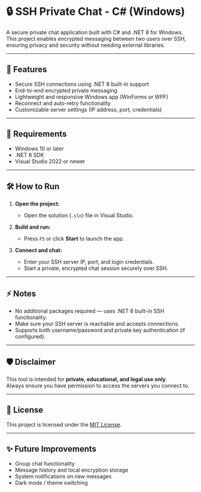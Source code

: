 # 🔒 SSH Private Chat - C# (Windows)

A secure private chat application built with C# and .NET 8 for Windows.  
This project enables encrypted messaging between two users over SSH, ensuring privacy and security without needing external libraries.

---

## 🚀 Features
- Secure SSH connections using .NET 8 built-in support
- End-to-end encrypted private messaging
- Lightweight and responsive Windows app (WinForms or WPF)
- Reconnect and auto-retry functionality
- Customizable server settings (IP address, port, credentials)

---

## 📜 Requirements
- Windows 10 or later
- .NET 8 SDK
- Visual Studio 2022 or newer

---

## 🛠️ How to Run

1. **Open the project:**
   - Open the solution (`.sln`) file in Visual Studio.

2. **Build and run:**
   - Press `F5` or click **Start** to launch the app.

3. **Connect and chat:**
   - Enter your SSH server IP, port, and login credentials.
   - Start a private, encrypted chat session securely over SSH.

---

## ⚡ Notes
- No additional packages required — uses .NET 8 built-in SSH functionality.
- Make sure your SSH server is reachable and accepts connections.
- Supports both username/password and private key authentication (if configured).

---

## 🛡️ Disclaimer
This tool is intended for **private, educational, and legal use only**.  
Always ensure you have permission to access the servers you connect to.

---

## 📜 License
This project is licensed under the [MIT License](LICENSE).

---

## ✨ Future Improvements
- Group chat functionality
- Message history and local encryption storage
- System notifications on new messages
- Dark mode / theme switching
